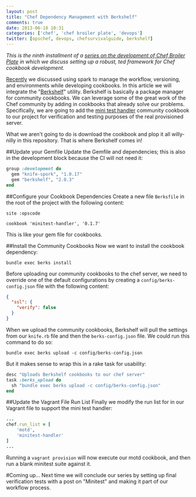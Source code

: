 ```yaml
---
layout: post
title: "Chef Dependency Management with Berkshelf"
comments: true
date: 2013-06-18 10:31
categories: ['chef', 'chef broiler plate', 'devops']
twitter: [opschef, devops, chefsurvivalguide, berkshelf]
---
```


*This is the ninth installment of a [series on the development of Chef Broiler Plate](http://neverstopbuilding.net/blog/categories/chef-broiler-plate/) in which we discuss setting up a robust, ted framework for Chef cookbook development.*

[Recently](http://neverstopbuilding.net/spork/) we discussed using spark to manage the workflow, versioning, and environments while developing cookbooks. In this article we will integrate the "[Berkshelf](http://berkshelf.com/)" utility. Berkshelf is basically a package manager for community cookbooks. We can leverage some of the great work of the Chef community by adding in cookbooks that already solve our problems. Specifically, we are going to add the [mini test handler](https://github.com/btm/minitest-handler-cookbook) community cookbook to our project for verification and testing purposes of the real provisioned server.

What we aren't going to do is download the cookbook and plop it all willy-nilly in this repository. That is where Berkshelf comes in!

##Update your Gemfile
Update the Gemfile and dependencies; this is also in the development block because the CI will not need it:

```ruby
group :development do
  gem "knife-spork", "1.0.17"
  gem "berkshelf", "2.0.3"
end
```

##Configure your Cookbook Dependencies
Create a new file `Berksfile` in the root of the project with the following content:

    site :opscode

    cookbook 'minitest-handler', '0.1.7'

This is like your gem file for cookbooks.

##Install the Community Cookbooks
Now we want to install the cookbook dependency:

    bundle exec berks install

Before uploading our community cookbooks to the chef server, we need to override one of the default configurations by creating a `config/berks-config.json` file with the following content:

```json
{
  "ssl": {
    "verify": false
  }
}
```

When we upload the community cookbooks, Berkshelf will pull the settings from our `knife.rb` file and then the `berks-config.json` file. We could run this command to do so:

    bundle exec berks upload -c config/berks-config.json

But it makes sense to wrap this in a rake task for usability:

```ruby
desc "Uploads Berkshelf cookbooks to our chef server"
task :berks_upload do
  sh "bundle exec berks upload -c config/berks-config.json"
end
```

##Update the Vagrant File Run List
Finally we modify the run list for in our Vagrant file to support the mini test handler:

```ruby
...
chef.run_list = [
    'motd',
    'minitest-handler'
]
...
```

Running a `vagrant provision` will now execute our motd cookbook, and then run a blank minitest suite against it.

#Coming up…
Next time we will conclude our series by setting up final verification tests with a post on "Minitest" and making it part of our workflow process.


